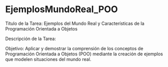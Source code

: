 # EjemplosMundoReal_POO
Título de la Tarea: Ejemplos del Mundo Real y Características de la Programación Orientada a Objetos

Descripción de la Tarea:

Objetivo: Aplicar y demostrar la comprensión de los conceptos de Programación Orientada a Objetos (POO) mediante la creación de ejemplos que modelen situaciones del mundo real.

